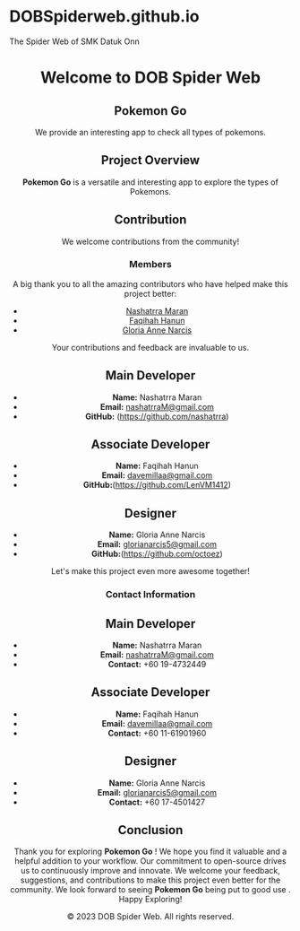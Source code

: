 # DOBSpiderweb.github.io
The Spider Web of SMK Datuk Onn
<!DOCTYPE html>
<html lang="en">
<head>
    <meta charset="UTF-8">
    <meta name="viewport" content="width=device-width, initial-scale=1.0">
   
</head>
<body>
    <header>
        <h1>Welcome to  DOB Spider Web</h1>
        <nav>
            
        
    


<main>
        <!-- Home section -->
        <section id="home">
            <h2>Pokemon Go</h2>
            <p>We provide an interesting app to check all types of pokemons.</p>
           

## Project Overview

**Pokemon Go** is a versatile and interesting app to explore the types of Pokemons.
     
<h2>Contribution</h2>

We welcome contributions from the community!



### Members

A big thank you to all the amazing contributors who have helped make this project better:

- [Nashatrra Maran](https://github.com/nashatrra)
- [Faqihah Hanun](https://github.com/LenVM1412)
- [Gloria Anne Narcis](https://github.com/octoez)

Your contributions and feedback are invaluable to us. 


 ## Main Developer
 
- **Name:** Nashatrra Maran
- **Email:** nashatrraM@gmail.com
- **GitHub:** (https://github.com/nashatrra)
  
 ## Associate Developer
 
- **Name:** Faqihah Hanun
- **Email:** davemillaa@gmail.com
- **GitHub:**(https://github.com/LenVM1412)
 
 ## Designer
 
- **Name:** Gloria Anne Narcis
- **Email:** glorianarcis5@gmail.com
- **GitHub:**(https://github.com/octoez)

Let's make this project even more awesome together!
     


  ### Contact Information 

 ## Main Developer
 
- **Name:** Nashatrra Maran
- **Email:** nashatrraM@gmail.com
- **Contact:** +60 19-4732449
  
 ## Associate Developer
 
- **Name:** Faqihah Hanun
- **Email:** davemillaa@gmail.com
- **Contact:** +60 11-61901960
 
 ## Designer
 
- **Name:** Gloria Anne Narcis
- **Email:** glorianarcis5@gmail.com
- **Contact:** +60 17-4501427


## Conclusion

Thank you for exploring **Pokemon Go** ! We hope you find it valuable and a helpful addition to your workflow. Our commitment to open-source drives us to continuously improve and innovate. We welcome your feedback, suggestions, and contributions to make this project even better for the community.
We look forward to seeing **Pokemon Go** being put to good use . Happy Exploring!



<footer>
        <p>&copy; 2023 DOB Spider Web. All rights reserved.</p>
    </footer>
</html>
